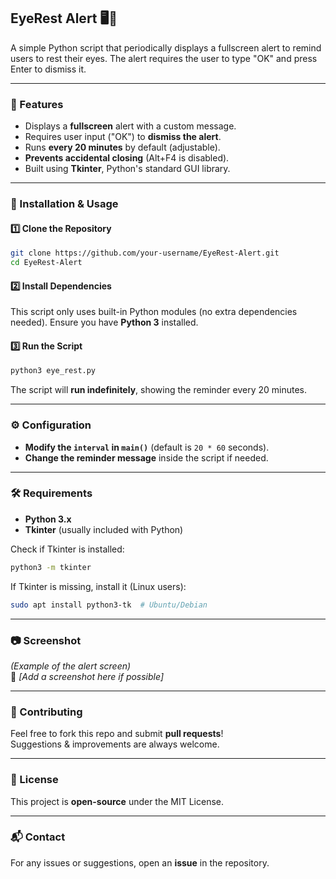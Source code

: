 ## EyeRest Alert 🖥️👀

A simple Python script that periodically displays a fullscreen alert to remind users to rest their eyes. The alert requires the user to type "OK" and press Enter to dismiss it.

---

### 📌 Features
- Displays a **fullscreen** alert with a custom message.
- Requires user input ("OK") to **dismiss the alert**.
- Runs **every 20 minutes** by default (adjustable).
- **Prevents accidental closing** (Alt+F4 is disabled).
- Built using **Tkinter**, Python's standard GUI library.

---

### 🚀 Installation & Usage

#### 1️⃣ Clone the Repository
```bash
git clone https://github.com/your-username/EyeRest-Alert.git
cd EyeRest-Alert
```

#### 2️⃣ Install Dependencies  
This script only uses built-in Python modules (no extra dependencies needed). Ensure you have **Python 3** installed.

#### 3️⃣ Run the Script
```bash
python3 eye_rest.py
```

The script will **run indefinitely**, showing the reminder every 20 minutes.

---

### ⚙️ Configuration
- **Modify the `interval` in `main()`** (default is `20 * 60` seconds).
- **Change the reminder message** inside the script if needed.

---

### 🛠️ Requirements
- **Python 3.x**
- **Tkinter** (usually included with Python)

Check if Tkinter is installed:
```bash
python3 -m tkinter
```
If Tkinter is missing, install it (Linux users):
```bash
sudo apt install python3-tk  # Ubuntu/Debian
```

---

### 📷 Screenshot  
_(Example of the alert screen)_  
🚀 *[Add a screenshot here if possible]*  

---

### 🤝 Contributing  
Feel free to fork this repo and submit **pull requests**!  
Suggestions & improvements are always welcome.  

---

### 📝 License  
This project is **open-source** under the MIT License.  

---

### 📬 Contact  
For any issues or suggestions, open an **issue** in the repository.  


